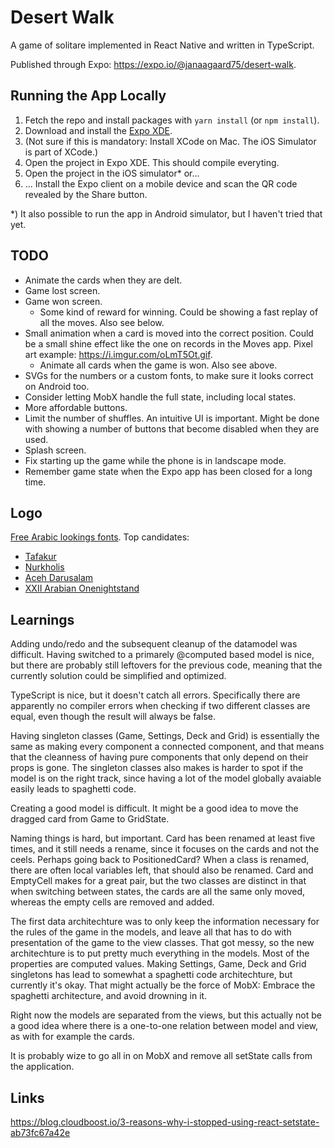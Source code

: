 # Desert Walk

A game of solitare implemented in React Native and written in TypeScript.

Published through Expo: <https://expo.io/@janaagaard75/desert-walk>.

## Running the App Locally

1. Fetch the repo and install packages with `yarn install` (or `npm install`).
1. Download and install the [Expo XDE](https://expo.io/tools).
1. (Not sure if this is mandatory: Install XCode on Mac. The iOS Simulator is part of XCode.)
1. Open the project in Expo XDE. This should compile everyting.
1. Open the project in the iOS simulator* or...
1. ... Install the Expo client on a mobile device and scan the QR code revealed by the Share button.

*) It also possible to run the app in Android simulator, but I haven't tried that yet.

## TODO

* Animate the cards when they are delt.
* Game lost screen.
* Game won screen.
  * Some kind of reward for winning. Could be showing a fast replay of all the moves. Also see below.
* Small animation when a card is moved into the correct position. Could be a small shine effect like the one on records in the Moves app. Pixel art example: <https://i.imgur.com/oLmT5Ot.gif>.
  * Animate all cards when the game is won. Also see above.
* SVGs for the numbers or a custom fonts, to make sure it looks correct on Android too.
* Consider letting MobX handle the full state, including local states.
* More affordable buttons.
* Limit the number of shuffles. An intuitive UI is important. Might be done with showing a number of buttons that become disabled when they are used.
* Splash screen.
* Fix starting up the game while the phone is in landscape mode.
* Remember game state when the Expo app has been closed for a long time.

## Logo

[Free Arabic lookings fonts](http://www.dafont.com/theme.php?cat=202&text=Desert+Walk+1234567890+AKQJ&l[]=10&l[]=1). Top candidates:

* [Tafakur](http://www.dafont.com/tafakur.font?text=Desert+Walk+A+2+3+4+5+6+7+8+9+10+K+Q+J&fpp=100&l[]=10&l[]=1)
* [Nurkholis](http://www.dafont.com/nurkholis.font?text=Desert+Walk+A+2+3+4+5+6+7+8+9+10+K+Q+J&fpp=100&l[]=10&l[]=1)
* [Aceh Darusalam](http://www.dafont.com/aceh-darusalam.font?text=Desert+Walk+A+2+3+4+5+6+7+8+9+10+K+Q+J&fpp=100&l[]=10&l[]=1)
* [XXII Arabian Onenightstand](http://www.dafont.com/xxii-arabian-onenightstand.font?text=Desert+Walk+A+2+3+4+5+6+7+8+9+10+J+Q+K)

## Learnings

Adding undo/redo and the subsequent cleanup of the datamodel was difficult. Having switched to a primarely @computed based model is nice, but there are probably still leftovers for the previous code, meaning that the currently solution could be simplified and optimized.

TypeScript is nice, but it doesn't catch all errors. Specifically there are apparently no compiler errors when checking if two different classes are equal, even though the result will always be false.

Having singleton classes (Game, Settings, Deck and Grid) is essentially the same as making every component a connected component, and that means that the cleanness of having pure components that only depend on their props is gone. The singleton classes also makes is harder to spot if the model is on the right track, since having a lot of the model globally avaiable easily leads to spaghetti code.

Creating a good model is difficult. It might be a good idea to move the dragged card from Game to GridState.

Naming things is hard, but important. Card has been renamed at least five times, and it still needs a rename, since it focuses on the cards and not the ceels. Perhaps going back to PositionedCard? When a class is renamed, there are often local variables left, that should also be renamed. Card and EmptyCell makes for a great pair, but the two classes are distinct in that when switching between states, the cards are all the same only moved, whereas the empty cells are removed and added.

The first data architechture was to only keep the information necessary for the rules of the game in the models, and leave all that has to do with presentation of the game to the view classes. That got messy, so the new architechture is to put pretty much everything in the models. Most of the properties are computed values. Making Settings, Game, Deck and Grid singletons has lead to somewhat a spaghetti code architechture, but currently it's okay. That might actually be the force of MobX: Embrace the spaghetti architecture, and avoid drowning in it.

Right now the models are separated from the views, but this actually not be a good idea where there is a one-to-one relation between model and view, as with for example the cards.

It is probably wize to go all in on MobX and remove all setState calls from the application.

## Links

<https://blog.cloudboost.io/3-reasons-why-i-stopped-using-react-setstate-ab73fc67a42e>